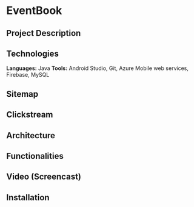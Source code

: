# EventBook

## Project Description



## Technologies

**Languages:** Java
**Tools:** Android Studio, Git, Azure Mobile web services, Firebase, MySQL

## Sitemap



## Clickstream



## Architecture



## Functionalities



## Video (Screencast)


## Installation



